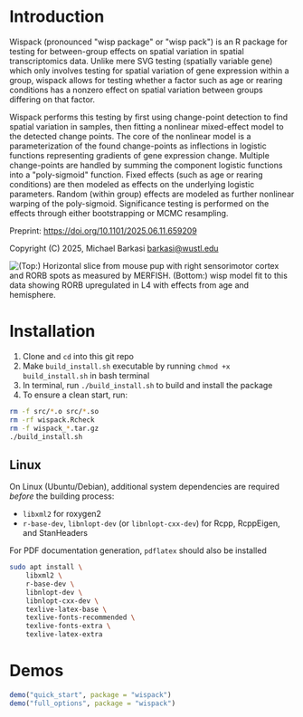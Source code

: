 
# Introduction

Wispack (pronounced "wisp package" or "wisp pack") is an R package for testing for between-group effects on spatial variation in spatial transcriptomics data. Unlike mere SVG testing (spatially variable gene) which only involves testing for spatial variation of gene expression within a group, wispack allows for testing whether a factor such as age or rearing conditions has a nonzero effect on spatial variation between groups differing on that factor.

Wispack performs this testing by first using change-point detection to find spatial variation in samples, then fitting a nonlinear mixed-effect model to the detected change points. The core of the nonlinear model is a parameterization of the found change-points as inflections in logistic functions representing gradients of gene expression change. Multiple change-points are handled by summing the component logistic functions into a "poly-sigmoid" function. Fixed effects (such as age or rearing conditions) are then modeled as effects on the underlying logistic parameters. Random (within group) effects are modeled as further nonlinear warping of the poly-sigmoid. Significance testing is performed on the effects through either bootstrapping or MCMC resampling.

Preprint: https://doi.org/10.1101/2025.06.11.659209
 
Copyright (C) 2025, Michael Barkasi
barkasi@wustl.edu

![(Top:) Horizontal slice from mouse pup with right sensorimotor cortex and RORB spots as measured by MERFISH. (Bottom:) wisp model fit to this data showing RORB upregulated in L4 with effects from age and hemisphere.](reference/figures/fig_Rorb_stacked.png)

# Installation 

1. Clone and `cd` into this git repo
2. Make `build_install.sh` executable by running `chmod +x build_install.sh` in bash terminal  
3. In terminal, run `./build_install.sh` to build and install the package  
4. To ensure a clean start, run:  

```bash
rm -f src/*.o src/*.so  
rm -rf wispack.Rcheck  
rm -f wispack_*.tar.gz  
./build_install.sh
```

## Linux

On Linux (Ubuntu/Debian), additional system dependencies are required *before* the building process: 
- `libxml2` for roxygen2
- `r-base-dev`, `libnlopt-dev` (or `libnlopt-cxx-dev`) for Rcpp, RcppEigen, and StanHeaders

For PDF documentation generation, `pdflatex` should also be installed

```bash
sudo apt install \
    libxml2 \
    r-base-dev \
    libnlopt-dev \
    libnlopt-cxx-dev \
    texlive-latex-base \
    texlive-fonts-recommended \
    texlive-fonts-extra \
    texlive-latex-extra
```

# Demos

```R
demo("quick_start", package = "wispack")  
demo("full_options", package = "wispack")
```
